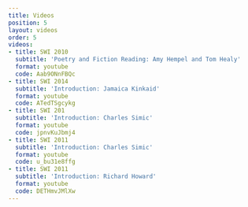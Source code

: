 ```yaml
---
title: Videos
position: 5
layout: videos
order: 5
videos:
- title: SWI 2010
  subtitle: 'Poetry and Fiction Reading: Amy Hempel and Tom Healy'
  format: youtube
  code: Aab9ONnFBQc
- title: SWI 2014
  subtitle: 'Introduction: Jamaica Kinkaid'
  format: youtube
  code: ATedTSgcykg
- title: SWI 201
  subtitle: 'Introduction: Charles Simic'
  format: youtube
  code: jpnvKuJbmj4
- title: SWI 2011
  subtitle: 'Introduction: Charles Simic'
  format: youtube
  code: u_bu31e8ffg
- title: SWI 2011
  subtitle: 'Introduction: Richard Howard'
  format: youtube
  code: DETHmvJMlXw
---
```


